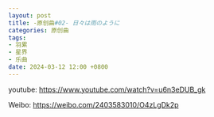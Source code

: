 ```yaml
---
layout: post
title: -原创曲#02- 日々は雨のように
categories: 原创曲
tags:
- 羽累
- 星界
- 乐曲
date: 2024-03-12 12:00 +0800
---
```

youtube:
https://www.youtube.com/watch?v=u6n3eDUB_gk

Weibo:
https://weibo.com/2403583010/O4zLgDk2p

